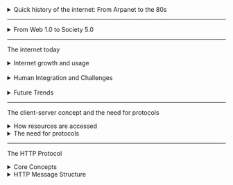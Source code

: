 <details>
  <summary>Quick history of the internet: From Arpanet to the 80s</summary>
  
<br>

The history of the Internet began in the 1960s with the `ARPANET`, a US project created by the Advanced Research Project Agency (ARPA) in response to the Cold War arms race.

A key innovation was the shift to `packet switching`, which breaks data into small pieces for more robust and efficient transmissions. The fist ARPANET node was established in 1969.

During the 1970s, the network expanded, `email` was invented, and a public demo in 1972 sparked wilder interest, leadning to a "wild west" period of many incompatible networks.

The turning point came in the early 1980s when ARPANET officially adopted the `RCP/IP` protocol, creating a universal standard for communication. This, combined with the formation of large educational networks, set the stage for the modern Internet.

The era culminated in `1989` with the launch of the first commercial `Internet Service provider (ISP)` in the US, making the network publicly accessible and leadning to its exponential growth.

</details>

---

<details>

  <summary>From Web 1.0 to Society 5.0</summary>

- `Web 1.0 (The Read-only Web)`: Starting aroubd 1990 with Tim Berners-Lee's invention, this era was characterized by static web pages created by a small group of developers. The primary focus was on publishing ang accesiing information, not user interaction.
- `Web 2.0 (The Social Web)`: Beginning in late 1990s and early 2000s, this phase marked the shift to "Read-Write" web. It empowered everyday users to create and share content through blogs (Wordpress), social media (Facebook), and dynamic applications, enabled by technologies like AJAX and JSON.
- `Web 3.0 (The Semantic Web)`: This was a formal push by the W3C to create a more sturctured, machine-readable web using technologies like RDF and OWL. The goal was for software to understand and reason about data, but this vision was largely unrealized due to its complexity. This is distinct from the modern term `Web3`, which is base on blockchain technology.
- `Web 4.0 (The symbiotic Web)`: This describes our current era, where humans and automonous machine agents (AIs, algorithms) interact constantly. The web is a "jungle" of AI-generated content and complex systems operating alongside human users.
- `Web 5.0 (A Human-Centric Vision)`: This is presented as a future goal or philosophy, aiming to create an "internet as if people mattered". It is a response to the current model of data harvesting, seeking to refocus the web on improving social welfare and sustainability.

<br>

</details>

---

The internet today

<details>

  <summary>Internet growth and usage</summary>

Statistics show exponential growth in internet users worldwide since the 1990s, although significant regional differences remain, with some areas still having relatively low penetration even in 2020. Asia has surpassed other regions in the total number of users.

`Usage patterns` have dramatically diversified. Early usage focused on fewer activities, while today (using UK data up to 2020) people use the internet for a wide array of things like social networking, instant messaging, streaming video and so on.

<br>

</details>

<br>

<details>

  <summary>Human Integration and Challenges</summary>

The concept of the evolution if the cyborg is introduced, describing how humans are becoming increasigly integrated with and dependent on the internet, augmenting their lives with technology and blurring the lines between the physical and digital self.

`Cybersecurity` remains a major concern, encompassing cyber attacks, data breaches and ransome, highlighting the need to protect personal information in our increasingly connected lives.

<br>

</details>

<br>

<details>

  <summary>Future Trends</summary>

The video touches on future trends like `5G/6G`, the `internet of everything (IoT)`, the ongoing impach of `AI`, and the potential of the Metaverse, questioning what the internet of tommorw will look like

</details>

---

The client-server concept and the need for protocols

<details>

  <summary>How resources are accessed</summary>

To get a resource (like a file or webpage) from point on the internet to another, we use a client-server architecture:

- `Server`: A computer or software that `holds` the resource or provides a service.
- `Client`: A computer or software (like your browser) that `wants` to access the resource.
- `Interaction`: The client sends a `request` to the server asking for the resource, and the server sends back a `response` containing the resource or an error message.

<br>

</details>

<details>

  <summary>The need for protocols</summary>

Informal requests are ambiguous ("Give me the file"). For computers to communicate reliably they need a formal, structured set of rules - a protocol. Protocols define exactly how request and responses should be formatted so both client and server understand each other.

Key questions a protocol helps answer include:

- Where is the server located?
- Which specific resource on that server in needed?
- Where should the server send the response back to (the clients address)?
- What/ who is the client (for security or compatibility)?

<br>

</details>

--- 

The HTTP Protocol

<details>

  <summary>Core Concepts</summary>

- `Client-Server Model`: The internet largely operates on this model. A `client` (e.g, your web browser) wants a resource and a `server` (e.g, a websites computer) provides it.
- `Request-Response Cycle` - The client sends a `request` to the server, and the server sends back a response.
- `Need for Protocols`: To avoid ambiguity, structured rules (`protocols`) like HTTP are needed to define how clients ans servers communicate, specifyiong details like server location, resource requested, client address, etc.
  
<br>

</details>

<details>

  <summary>HTTP Message Structure</summary>

Both requests and responses consist of:

- `Headers`: Metadata providing contect about the request/response (e.g, client capabilities like `Accept` encodings/languages, server information like `Content-length`, `Data`)
- `Body`: contains the actual data beign transferred (e.g, the HTML of a webpage in a response, or form data in a request)

  
<br>

</details>
